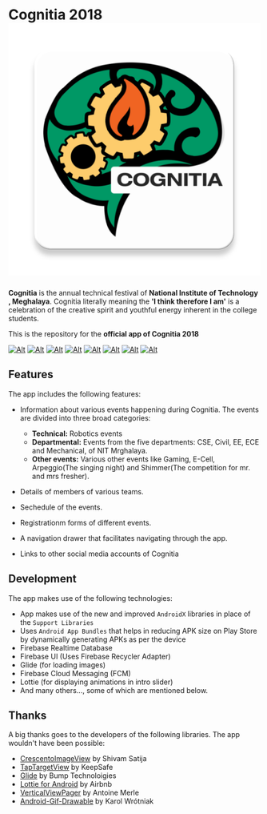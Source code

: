 # Cognitia 2018 ![Alt](/app/src/main/ic_launcher-web.png "Cognitia 2018 App")

**Cognitia** is the annual technical festival of **National Institute of Technology , Meghalaya**.
Cognitia literally meaning the **'I think therefore I am'** is a celebration of the creative spirit and youthful energy inherent in the college students.

This is the repository for the **official app of Cognitia 2018**

[![Alt](https://img.shields.io/badge/downloads-200%2B-green.svg)](https://play.google.com/store/apps/details?id=in.cognitia.cognitia18 "Cognitia 2018 | App on Play Store")
[![Alt](https://img.shields.io/badge/Android-5.0%2B-red.svg)](https://play.google.com/store/apps/details?id=in.cognitia.cognitia18 "Cognitia 2018 | App on Play Store")
[![Alt](https://img.shields.io/badge/Cognitia-2018-brightgreen.svg)](http://cognitia.nitmeghalaya.in/ "Cognitia 2018")
[![Alt](https://img.shields.io/badge/NIT-Meghalaya-blue.svg)](http://2018nitm.nitmeghalaya.in/ "NIT Meghalaya")
[![Alt](https://img.shields.io/badge/using-AndroidX-brightgreen.svg)](#)
[![Alt](https://img.shields.io/badge/license-MIT-orange.svg)](https://github.com/Devansh-Maurya/Cognitia-2018-App/blob/master/LICENSE "License")
[![Alt](https://img.shields.io/badge/rating-4.96%2F5%20(51)-ff69b4.svg)](https://play.google.com/store/apps/details?id=in.cognitia.cognitia18 "Cognitia 2018 | App on Play Store")
[![Alt](https://img.shields.io/badge/App%20size-10.5%20MB-orange.svg)](https://play.google.com/store/apps/details?id=in.cognitia.cognitia18 "Cognitia 2018 | App on Play Store")


## Features
The app includes the following features:

* Information about various events happening during Cognitia. The events are divided into three broad categories:
  * **Technical:** Robotics events
  * **Departmental:** Events from the five departments: CSE, Civil, EE, ECE and Mechanical, of NIT Mrghalaya.
  * **Other events:** Various other events like Gaming, E-Cell, Arpeggio(The singing night) and Shimmer(The competition for mr. and mrs fresher).
  
* Details of members of various teams.
* Sechedule of the events.
* Registrationm forms of different events.
* A navigation drawer that facilitates navigating through the app.
* Links to other social media accounts of Cognitia
 
 ## Development
 The app makes use of the following technologies:
 
 * App makes use of the new and improved `AndroidX` libraries in place of the `Support Libraries`
 * Uses `Android App Bundles` that helps in reducing APK size on Play Store by dynamically generating APKs as per the device
 * Firebase Realtime Database
 * Firebase UI (Uses Firebase Recycler Adapter)
 * Glide (for loading images)
 * Firebase Cloud Messaging (FCM)
 * Lottie (for displaying animations in intro slider)
 * And many others..., some of which are mentioned below.
 
 ## Thanks
 
 A big thanks goes to the developers of the following libraries. The app wouldn't have been possible:
 
 * [CrescentoImageView](https://github.com/developer-shivam/Crescento "CrescentoImageView") by Shivam Satija
 * [TapTargetView](https://github.com/KeepSafe/TapTargetView "TaptargetView") by KeepSafe
 * [Glide](https://github.com/bumptech/glide "Glide") by Bump Technoloigies
 * [Lottie for Android](https://github.com/airbnb/lottie-android "Lottie for Android") by Airbnb
 * [VerticalViewPager](https://github.com/castorflex/VerticalViewPager "VerticalViewPager") by Antoine Merle
 * [Android-Gif-Drawable](https://github.com/koral--/android-gif-drawable "Android-Gif-Drawable") by Karol Wrótniak
